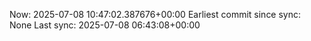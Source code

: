 Now: 2025-07-08 10:47:02.387676+00:00 Earliest commit since sync: None Last sync: 2025-07-08 06:43:08+00:00
